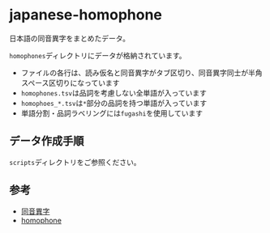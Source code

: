 # japanese-homophone
日本語の同音異字をまとめたデータ。

`homophones`ディレクトリにデータが格納されています。
- ファイルの各行は、読み仮名と同音異字がタブ区切り、同音異字同士が半角スペース区切りになっています
- `homophones.tsv`は品詞を考慮しない全単語が入っています
- `homophoes_*.tsv`は`*`部分の品詞を持つ単語が入っています
- 単語分割・品詞ラベリングには`fugashi`を使用しています

## データ作成手順
`scripts`ディレクトリをご参照ください。

## 参考
- [同音異字](https://ja.wikipedia.org/wiki/%E5%90%8C%E9%9F%B3%E7%95%B0%E5%AD%97)
- [homophone](https://dictionary.cambridge.org/dictionary/english/homophone)
